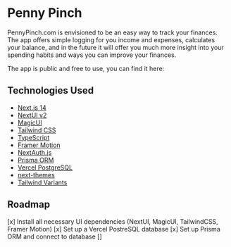 # Penny Pinch

PennyPinch.com is envisioned to be an easy way to track your finances. The app offers simple logging for you income and expenses, calculates your balance, and in the future it will offer you much more insight into your spending habits and ways you can improve your finances.

The app is public and free to use, you can find it here: 

## Technologies Used

- [Next.js 14](https://nextjs.org/docs/getting-started)
- [NextUI v2](https://nextui.org/)
- [MagicUI](https://magicui.design/)
- [Tailwind CSS](https://tailwindcss.com/)
- [TypeScript](https://www.typescriptlang.org/)
- [Framer Motion](https://www.framer.com/motion/)
- [NextAuth.js](https://next-auth.js.org/)
- [Prisma ORM](https://www.prisma.io/)
- [Vercel PostgreSQL](https://vercel.com/docs/storage/vercel-postgres)
- [next-themes](https://github.com/pacocoursey/next-themes)
- [Tailwind Variants](https://tailwind-variants.org)

## Roadmap

[x] Install all necessary UI dependencies (NextUI, MagicUI, TailwindCSS, Framer Motion)
[x] Set up a Vercel PostreSQL database
[x] Set up Prisma ORM and connect to database
[]